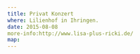 ```yaml
---
title: Privat Konzert
where: Lilienhof in Ihringen.
date: 2015-08-08
more-info:http://www.lisa-plus-ricki.de/
map: 
---
```

